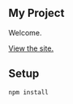 My Project
---
 
Welcome.
 
 [View the site.](https://kingsbury.github.io/ReactStarter/)
 
Setup
---
 
```
npm install
```
